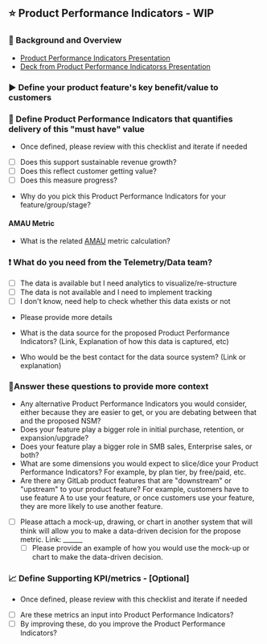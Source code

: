 <!---

This template is for defining a Product Performance Indicators.

--->

## ⭐️ Product Performance Indicators - WIP


### 📖 Background and Overview

* [Product Performance Indicators Presentation](https://gitlab.zoom.us/rec/play/7J1-JOr5qWo3S9Gc4wSDA_YvW425Jv6s1yYYqPFcxU21AHQCZwGkbuYUNuqyQxTlJWyX57LH0FR1yjmQ?continueMode=true)
* [Deck from Product Performance Indicatorss Presentation](https://gitlab.zoom.us/rec/play/7J1-JOr5qWo3S9Gc4wSDA_YvW425Jv6s1yYYqPFcxU21AHQCZwGkbuYUNuqyQxTlJWyX57LH0FR1yjmQ?continueMode=true)


### ▶ Define your product feature's key benefit/value to customers 


### 🥅 Define Product Performance Indicators that quantifies delivery of this "must have" value
<!---

The one metric that matters now, & the most important thing you want your team to focus on now 

--->

* Once defined, please review with this checklist and iterate if needed 

- [ ] Does this support sustainable revenue growth?
- [ ] Does this reflect customer getting value?
- [ ] Does this measure progress?

* Why do you pick this Product Performance Indicators for your feature/group/stage? 


#### AMAU Metric 
* What is the related [AMAU](/handbook/product/metrics/#action-monthly-active-users-amau) metric calculation? 


### ❗ What do you need from the Telemetry/Data team?

- [ ] The data is available but I need analytics to visualize/re-structure
- [ ] The data is not available and I need to implement tracking
- [ ] I don't know, need help to check whether this data exists or not

* Please provide more details

* What is the data source for the proposed Product Performance Indicators? (Link, Explanation of how this data is captured, etc)

* Who would be the best contact for the data source system? (Link or explanation)


### 🧩Answer these questions to provide more context 

- Any alternative Product Performance Indicators you would consider, either because they are easier to get, or you are debating between that and the proposed NSM?
- Does your feature play a bigger role in initial purchase, retention, or expansion/upgrade? 
- Does your feature play a bigger role in SMB sales, Enterprise sales, or both? 
- What are some dimensions you would expect to slice/dice your Product Performance Indicators? For example, by plan tier, by free/paid, etc. 
- Are there any GitLab product features that are "downstream" or "upstream" to your product feature? For example, customers have to use feature A to use your feature, or once customers use your feature, they are more likely to use another feature.
- [ ] Please attach a mock-up, drawing, or chart in another system that will think will allow you to make a data-driven decision for the propose metric. Link: ______
    - [ ] Please provide an example of how you would use the mock-up or chart to make the data-driven decision.  

### 📈 Define Supporting KPI/metrics - [Optional]

<!---

The set of metrics that are input into Product Performance Indicators, and by improving these, you improve NSM

--->
* Once defined, please review with this checklist and iterate if needed 

- [ ] Are these metrics an input into Product Performance Indicators?
- [ ] By improving these, do you improve the Product Performance Indicators?
